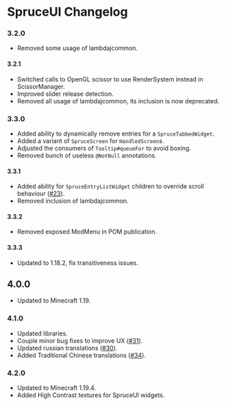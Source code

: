 # SpruceUI Changelog

### 3.2.0

 - Removed some usage of lambdajcommon.

#### 3.2.1

 - Switched calls to OpenGL scissor to use RenderSystem instead in ScissorManager.
 - Improved slider release detection.
 - Removed all usage of lambdajcommon, its inclusion is now deprecated.

### 3.3.0

 - Added ability to dynamically remove entries for a `SpruceTabbedWidget`.
 - Added a variant of `SpruceScreen` for `HandledScreen`s.
 - Adjusted the consumers of `Tooltip#queueFor` to avoid boxing.
 - Removed bunch of useless `@NotNull` annotations.

#### 3.3.1

 - Added ability for `SpruceEntryListWidget` children to override scroll behaviour ([#23](https://github.com/LambdAurora/SpruceUI/pull/23)).
 - Removed inclusion of lambdajcommon.

#### 3.3.2

 - Removed exposed ModMenu in POM publication.

#### 3.3.3

 - Updated to 1.18.2, fix transitiveness issues.

## 4.0.0

 - Updated to Minecraft 1.19.

### 4.1.0

 - Updated libraries.
 - Couple minor bug fixes to improve UX ([#31](https://github.com/LambdAurora/SpruceUI/pull/31)).
 - Updated russian translations ([#30](https://github.com/LambdAurora/SpruceUI/pull/30)).
 - Added Traditional Chinese translations ([#34](https://github.com/LambdAurora/SpruceUI/pull/34)).

### 4.2.0

 - Updated to Minecraft 1.19.4.
 - Added High Contrast textures for SpruceUI widgets.
